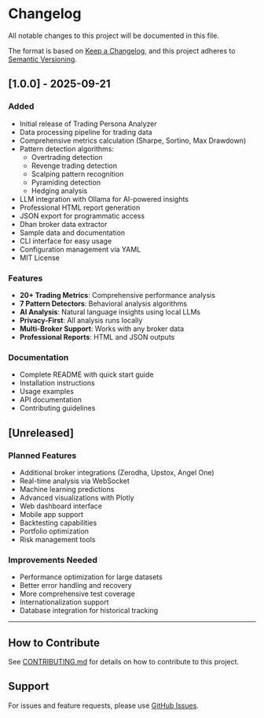 # Changelog

All notable changes to this project will be documented in this file.

The format is based on [Keep a Changelog](https://keepachangelog.com/en/1.0.0/),
and this project adheres to [Semantic Versioning](https://semver.org/spec/v2.0.0.html).

## [1.0.0] - 2025-09-21

### Added
- Initial release of Trading Persona Analyzer
- Data processing pipeline for trading data
- Comprehensive metrics calculation (Sharpe, Sortino, Max Drawdown)
- Pattern detection algorithms:
  - Overtrading detection
  - Revenge trading detection
  - Scalping pattern recognition
  - Pyramiding detection
  - Hedging analysis
- LLM integration with Ollama for AI-powered insights
- Professional HTML report generation
- JSON export for programmatic access
- Dhan broker data extractor
- Sample data and documentation
- CLI interface for easy usage
- Configuration management via YAML
- MIT License

### Features
- **20+ Trading Metrics**: Comprehensive performance analysis
- **7 Pattern Detectors**: Behavioral analysis algorithms
- **AI Analysis**: Natural language insights using local LLMs
- **Privacy-First**: All analysis runs locally
- **Multi-Broker Support**: Works with any broker data
- **Professional Reports**: HTML and JSON outputs

### Documentation
- Complete README with quick start guide
- Installation instructions
- Usage examples
- API documentation
- Contributing guidelines

## [Unreleased]

### Planned Features
- Additional broker integrations (Zerodha, Upstox, Angel One)
- Real-time analysis via WebSocket
- Machine learning predictions
- Advanced visualizations with Plotly
- Web dashboard interface
- Mobile app support
- Backtesting capabilities
- Portfolio optimization
- Risk management tools

### Improvements Needed
- Performance optimization for large datasets
- Better error handling and recovery
- More comprehensive test coverage
- Internationalization support
- Database integration for historical tracking

---

## How to Contribute

See [CONTRIBUTING.md](CONTRIBUTING.md) for details on how to contribute to this project.

## Support

For issues and feature requests, please use [GitHub Issues](https://github.com/vikkysarswat/trade_analysis_dhan/issues).
